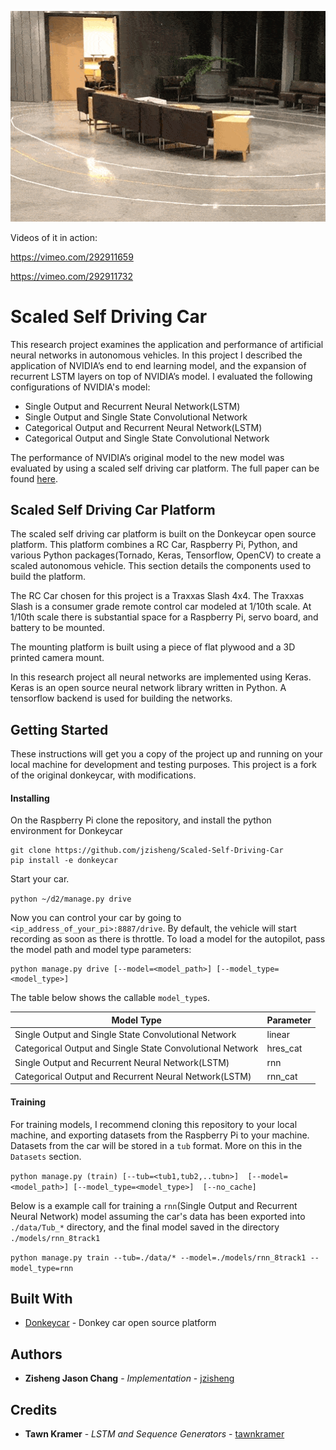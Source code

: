 ![Alt Text](https://raw.githubusercontent.com/jzisheng/Scaled-Self-Driving-Car/master/car_driving.gif)

Videos of it in action:

https://vimeo.com/292911659 

https://vimeo.com/292911732 


# Scaled Self Driving Car

This research project examines the application and performance of artificial neural networks in autonomous vehicles. In this project I described the application of NVIDIA’s end to end learning model, and the expansion of recurrent LSTM layers on top of NVIDIA’s model. I evaluated the following configurations of NVIDIA's model:

* Single Output and Recurrent Neural Network(LSTM)
* Single Output and Single State Convolutional Network
* Categorical Output and Recurrent Neural Network(LSTM)
* Categorical Output and Single State Convolutional Network

The performance of NVIDIA’s original model to the new model was evaluated by using a scaled self driving car platform. The full paper can be found [here](https://digitalcommons.bard.edu/senproj_s2018/402/). 


## Scaled Self Driving Car Platform

The scaled self driving car platform is built on the Donkeycar open source platform. This platform combines a RC Car, Raspberry Pi, Python, and various Python packages(Tornado, Keras, Tensorflow, OpenCV) to create a scaled autonomous vehicle. This section details the components used to build the platform.

The RC Car chosen for this project is a Traxxas Slash 4x4. The Traxxas Slash is a consumer grade remote control car modeled at 1/10th scale. At 1/10th scale there is substantial space for a Raspberry Pi, servo board, and battery to be mounted.

The mounting platform is built using a piece of flat plywood and a 3D printed camera mount.

In this research project all neural networks are implemented using Keras. Keras is an open source neural network library written in Python. A tensorflow backend is used for building the networks.


## Getting Started

These instructions will get you a copy of the project up and running on your local machine for development and testing purposes. This project is a fork of the original donkeycar, with modifications. 

#### Installing

On the Raspberry Pi clone the repository, and install the python environment for Donkeycar

```
git clone https://github.com/jzisheng/Scaled-Self-Driving-Car
pip install -e donkeycar
```
Start your car.

```python ~/d2/manage.py drive```

Now you can control your car by going to `<ip_address_of_your_pi>:8887/drive`. By default, the vehicle will start recording as soon as there is throttle. To load a model for the autopilot, pass the model path and model type parameters:

```
python manage.py drive [--model=<model_path>] [--model_type=<model_type>]
```

The table below shows the callable `model_type`s.

| Model Type                                                | Parameter |
|-----------------------------------------------------------|-----------|
| Single Output and Single State Convolutional Network      | linear    |
| Categorical Output and Single State Convolutional Network | hres_cat  |
| Single Output and Recurrent Neural Network(LSTM)          | rnn       |
| Categorical Output and Recurrent Neural Network(LSTM)     | rnn_cat   |

#### Training

For training models, I recommend cloning this repository to your local machine, and exporting datasets from the Raspberry Pi to your machine. Datasets from the car will be stored in a `tub` format. More on this in the `Datasets` section.

```python manage.py (train) [--tub=<tub1,tub2,..tubn>]  [--model=<model_path>] [--model_type=<model_type>]  [--no_cache]```

Below is a example call for training a `rnn`(Single Output and Recurrent Neural Network) model assuming the car's data has been exported into `./data/Tub_*` directory, and the final model saved in the directory `./models/rnn_8track1`

```python manage.py train --tub=./data/* --model=./models/rnn_8track1 --model_type=rnn```


## Built With

* [Donkeycar](https://github.com/wroscoe/donkey/) - Donkey car open source platform



## Authors

* **Zisheng Jason Chang** - *Implementation* - [jzisheng](https://github.com/jzisheng)

## Credits
* **Tawn Kramer** - *LSTM and Sequence Generators* - [tawnkramer](https://github.com/tawnkramer/donkey/tree/master/donkeycar)

